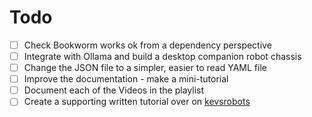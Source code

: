 # Todo

- [ ] Check Bookworm works ok from a dependency perspective
- [ ] Integrate with Ollama and build a desktop companion robot chassis
- [ ] Change the JSON file to a simpler, easier to read YAML file
- [ ] Improve the documentation - make a mini-tutorial
- [ ] Document each of the Videos in the playlist
- [ ] Create a supporting written tutorial over on [kevsrobots](https://www.kevsrobots.com)
